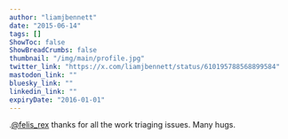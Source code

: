 ```yaml
---
author: "liamjbennett"
date: "2015-06-14"
tags: []
ShowToc: false
ShowBreadCrumbs: false
thumbnail: "/img/main/profile.jpg"
twitter_link: "https://x.com/liamjbennett/status/610195788568899584"
mastodon_link: ""
bluesky_link: ""
linkedin_link: ""
expiryDate: "2016-01-01"
---
```


.[@felis_rex](https://x.com/felis_rex) thanks for all the work triaging issues. Many hugs.

